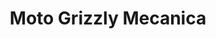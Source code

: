---
title: "Moto Grizzly Mecanica"
url: /ciudad-autonoma-de-buenos-aires/moto-grizzly-mecanica/
shop: Autowerkstatt
---